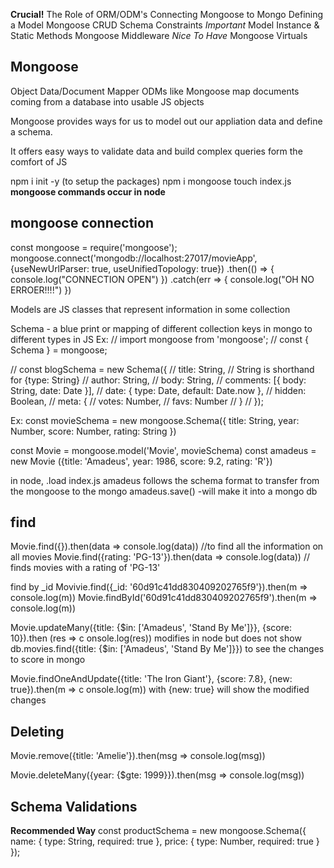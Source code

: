 
**Crucial!**
The Role of ORM/ODM's
Connecting Mongoose to Mongo
Defining a Model
Mongoose CRUD
Schema Constraints
*Important*
Model Instance & Static Methods
Mongoose Middleware 
*Nice To Have*
Mongoose Virtuals

## Mongoose ##
Object Data/Document Mapper
ODMs like Mongoose map documents coming from a database into usable JS objects

  Mongoose provides ways for us to model out our appliation data and define a schema. 

  It offers easy ways to validate data and build complex queries form the comfort of JS


npm i init -y (to setup the packages)
npm i mongoose
touch index.js
**mongoose commands occur in node**
## mongoose connection ##
const mongoose = require('mongoose');
mongoose.connect('mongodb://localhost:27017/movieApp', {useNewUrlParser: true, useUnifiedTopology: true})
.then(() => {
  console.log("CONNECTION OPEN")
})
.catch(err => {
  console.log("OH NO ERROER!!!!")
})

Models are JS classes that represent information in some collection

Schema - a blue print or mapping of different collection keys in mongo to different types in JS
Ex:
// import mongoose from 'mongoose';
// const { Schema } = mongoose;

// const blogSchema = new Schema({
//   title:  String, // String is shorthand for {type: String}
//   author: String,
//   body:   String,
//   comments: [{ body: String, date: Date }],
//   date: { type: Date, default: Date.now },
//   hidden: Boolean,
//   meta: {
//     votes: Number,
//     favs:  Number
//   }
// });

Ex:
const movieSchema = new mongoose.Schema({
  title: String,
  year: Number,
  score: Number,
  rating: String
})

const Movie = mongoose.model('Movie', movieSchema)
const amadeus = new Movie ({title: 'Amadeus', year: 1986, score: 9.2, rating: 'R'})

in node, .load index.js
amadeus follows the schema format
to transfer from the mongoose to the mongo
amadeus.save()  -will make it into a mongo db

## find ##

Movie.find({}).then(data => console.log(data))    //to find all the information on all movies
Movie.find({rating: 'PG-13'}).then(data => console.log(data)) // finds movies with a rating of 'PG-13'

find by _id
Movivie.find({_id: '60d91c41dd830409202765f9'}).then(m => console.log(m))
Movie.findById('60d91c41dd830409202765f9').then(m => console.log(m))

Movie.updateMany({title: {$in: ['Amadeus', 'Stand By Me']}}, {score: 10}).then (res => c
onsole.log(res))
  modifies in node but does not show 
db.movies.find({title: {$in: ['Amadeus', 'Stand By Me']}})
  to see the changes to score in mongo

Movie.findOneAndUpdate({title: 'The Iron Giant'}, {score: 7.8}, {new: true}).then(m => c
onsole.log(m))
  with {new: true} will show the modified changes 

## Deleting ##
 Movie.remove({title: 'Amelie'}).then(msg => console.log(msg))

Movie.deleteMany({year: {$gte: 1999}}).then(msg => console.log(msg))

## Schema Validations ##
**Recommended Way**
const productSchema = new mongoose.Schema({
  name: {
    type: String,
    required: true
  },
  price: {
    type: Number,
    required: true
  }
});